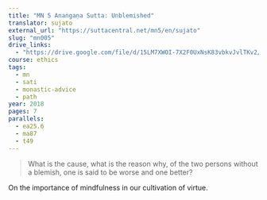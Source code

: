```yaml
---
title: "MN 5 Anaṅgaṇa Sutta: Unblemished"
translator: sujato
external_url: "https://suttacentral.net/mn5/en/sujato"
slug: "mn005"
drive_links:
  - "https://drive.google.com/file/d/15LM7XWOI-7X2F0UxNsK83vbkvJvlTKv2/view?usp=drivesdk"
course: ethics
tags:
  - mn
  - sati
  - monastic-advice
  - path
year: 2018
pages: 7
parallels:
  - ea25.6
  - ma87
  - t49
---
```


> What is the cause, what is the reason why, of the two persons without a blemish, one is said to be worse and one better?

On the importance of mindfulness in our cultivation of virtue.
